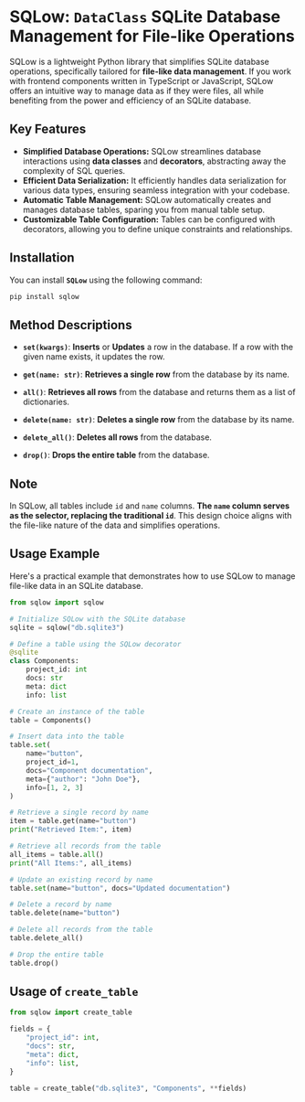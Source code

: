 # **SQLow**: **`DataClass`** SQLite Database Management for **File-like** Operations

SQLow is a lightweight Python library that simplifies SQLite database operations, specifically tailored for **file-like data management**. If you work with frontend components written in TypeScript or JavaScript, SQLow offers an intuitive way to manage data as if they were files, all while benefiting from the power and efficiency of an SQLite database.

## Key Features

- **Simplified Database Operations:** SQLow streamlines database interactions using **data classes** and **decorators**, abstracting away the complexity of SQL queries.
- **Efficient Data Serialization:** It efficiently handles data serialization for various data types, ensuring seamless integration with your codebase.
- **Automatic Table Management:** SQLow automatically creates and manages database tables, sparing you from manual table setup.
- **Customizable Table Configuration:** Tables can be configured with decorators, allowing you to define unique constraints and relationships.

## Installation

You can install **`SQLow`** using the following command:

```sh
pip install sqlow
```

## Method Descriptions

- **`set(kwargs)`**: **Inserts** or **Updates** a row in the database. If a row with the given name exists, it updates the row.

- **`get(name: str)`**: **Retrieves a single row** from the database by its name.

- **`all()`**: **Retrieves all rows** from the database and returns them as a list of dictionaries.

- **`delete(name: str)`**: **Deletes a single row** from the database by its name.

- **`delete_all()`**: **Deletes all rows** from the database.

- **`drop()`**: **Drops the entire table** from the database.

## Note

In SQLow, all tables include `id` and `name` columns. **The `name` column serves as the selector, replacing the traditional `id`**. This design choice aligns with the file-like nature of the data and simplifies operations.

## Usage Example

Here's a practical example that demonstrates how to use SQLow to manage file-like data in an SQLite database.

```python
from sqlow import sqlow

# Initialize SQLow with the SQLite database
sqlite = sqlow("db.sqlite3")

# Define a table using the SQLow decorator
@sqlite
class Components:
    project_id: int
    docs: str
    meta: dict
    info: list

# Create an instance of the table
table = Components()

# Insert data into the table
table.set(
    name="button",
    project_id=1,
    docs="Component documentation",
    meta={"author": "John Doe"},
    info=[1, 2, 3]
)

# Retrieve a single record by name
item = table.get(name="button")
print("Retrieved Item:", item)

# Retrieve all records from the table
all_items = table.all()
print("All Items:", all_items)

# Update an existing record by name
table.set(name="button", docs="Updated documentation")

# Delete a record by name
table.delete(name="button")

# Delete all records from the table
table.delete_all()

# Drop the entire table
table.drop()
```

## Usage of **`create_table`**

```python
from sqlow import create_table

fields = {
    "project_id": int,
    "docs": str,
    "meta": dict,
    "info": list,
}

table = create_table("db.sqlite3", "Components", **fields)
```
